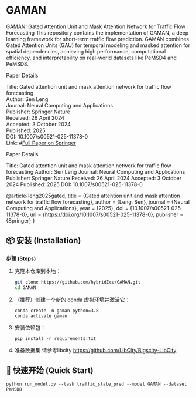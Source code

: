 # GAMAN
GAMAN: Gated Attention Unit and Mask Attention Network for Traffic Flow Forecasting
This repository contains the implementation of GAMAN, a deep learning framework for short-term traffic flow prediction. GAMAN combines Gated Attention Units (GAU) for temporal modeling and masked attention for spatial dependencies, achieving high performance, computational efficiency, and interpretability on real-world datasets like PeMSD4 and PeMSD8.

Paper Details

Title: Gated attention unit and mask attention network for traffic flow forecasting  
Author: Sen Leng  
Journal: Neural Computing and Applications  
Publisher: Springer Nature  
Received: 26 April 2024  
Accepted: 3 October 2024  
Published: 2025  
DOI: 10.1007/s00521-025-11378-0  
Link: #[Full Paper on Springer](https://link.springer.com/article/10.1007/s00521-025-11378-0)

Paper Details

Title: Gated attention unit and mask attention network for traffic flow forecasting
Author: Sen Leng
Journal: Neural Computing and Applications
Publisher: Springer Nature
Received: 26 April 2024
Accepted: 3 October 2024
Published: 2025
DOI: 10.1007/s00521-025-11378-0


@article{leng2025gated,
  title = {Gated attention unit and mask attention network for traffic flow forecasting},
  author = {Leng, Sen},
  journal = {Neural Computing and Applications},
  year = {2025},
  doi = {10.1007/s00521-025-11378-0},
  url = {https://doi.org/10.1007/s00521-025-11378-0},
  publisher = {Springer}
}

## 📦 安装 (Installation)


**步骤 (Steps)**
1.  克隆本仓库到本地：
    ```bash
    git clone https://github.com/hybridIce/GAMAN.git
    cd GAMAN
    ```

2.  （推荐）创建一个新的 conda 虚拟环境并激活它：
    ```
    conda create -n gaman python=3.8
    conda activate gaman
    ```


3.  安装依赖包：
    ```
    pip install -r requirements.txt
    ```
4.  准备数据集
    请参考libcity  https://github.com/LibCity/Bigscity-LibCity
## 🚀 快速开始 (Quick Start)


    python run_model.py --task traffic_state_pred --model GAMAN --dataset PeMSD8


